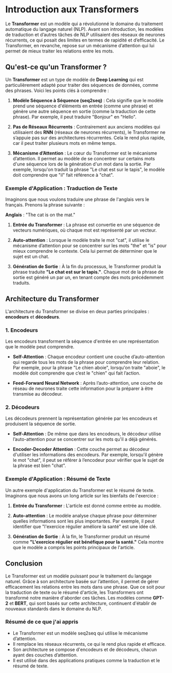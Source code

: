 # Introduction aux Transformers

Le **Transformer** est un modèle qui a révolutionné le domaine du traitement automatique du langage naturel (NLP). Avant son introduction, les modèles de traduction et d’autres tâches de NLP utilisaient des réseaux de neurones récurrents, ce qui posait des limites en termes de rapidité et d’efficacité. Le Transformer, en revanche, repose sur un mécanisme d’attention qui lui permet de mieux traiter les relations entre les mots.

## Qu'est-ce qu'un Transformer ?

Un **Transformer** est un type de modèle de **Deep Learning** qui est particulièrement adapté pour traiter des séquences de données, comme des phrases. Voici les points clés à comprendre :

1. **Modèle Séquence à Séquence (seq2seq)** : Cela signifie que le modèle prend une séquence d'éléments en entrée (comme une phrase) et génère une autre séquence en sortie (comme la traduction de cette phrase). Par exemple, il peut traduire "Bonjour" en "Hello".

2. **Pas de Réseaux Récurrents** : Contrairement aux anciens modèles qui utilisaient des **RNN** (réseaux de neurones récurrents), le Transformer ne s’appuie pas sur des architectures récurrentes. Cela le rend plus rapide, car il peut traiter plusieurs mots en même temps.

3. **Mécanisme d’Attention** : Le cœur du Transformer est le mécanisme d’attention. Il permet au modèle de se concentrer sur certains mots d'une séquence lors de la génération d'un mot dans la sortie. Par exemple, lorsqu'on traduit la phrase "Le chat est sur le tapis", le modèle doit comprendre que "il" fait référence à "chat".

### Exemple d'Application : Traduction de Texte

Imaginons que nous voulons traduire une phrase de l'anglais vers le français. Prenons la phrase suivante :

**Anglais** : "The cat is on the mat."

1. **Entrée du Transformer** : La phrase est convertie en une séquence de vecteurs numériques, où chaque mot est représenté par un vecteur. 

2. **Auto-attention** : Lorsque le modèle traite le mot "cat", il utilise le mécanisme d’attention pour se concentrer sur les mots "the" et "is" pour mieux comprendre le contexte. Cela lui permet de déterminer que le sujet est un chat.

3. **Génération de Sortie** : À la fin du processus, le Transformer produit la phrase traduite **"Le chat est sur le tapis."**. Chaque mot de la phrase de sortie est généré un par un, en tenant compte des mots précédemment traduits.

## Architecture du Transformer

L'architecture du Transformer se divise en deux parties principales : **encodeurs** et **décodeurs**.

### 1. Encodeurs

Les encodeurs transforment la séquence d'entrée en une représentation que le modèle peut comprendre. 

- **Self-Attention** : Chaque encodeur contient une couche d’auto-attention qui regarde tous les mots de la phrase pour comprendre leur relation. Par exemple, pour la phrase "Le chien aboie", lorsqu'on traite "aboie", le modèle doit comprendre que c’est le "chien" qui fait l’action.

- **Feed-Forward Neural Network** : Après l’auto-attention, une couche de réseau de neurones traite cette information pour la préparer à être transmise au décodeur.

### 2. Décodeurs

Les décodeurs prennent la représentation générée par les encodeurs et produisent la séquence de sortie.

- **Self-Attention** : De même que dans les encodeurs, le décodeur utilise l’auto-attention pour se concentrer sur les mots qu'il a déjà générés.

- **Encoder-Decoder Attention** : Cette couche permet au décodeur d'utiliser les informations des encodeurs. Par exemple, lorsqu'il génère le mot "chat", il peut se référer à l’encodeur pour vérifier que le sujet de la phrase est bien "chat".

### Exemple d'Application : Résumé de Texte

Un autre exemple d'application du Transformer est le résumé de texte. Imaginons que nous avons un long article sur les bienfaits de l'exercice :

1. **Entrée du Transformer** : L'article est donné comme entrée au modèle.

2. **Auto-attention** : Le modèle analyse chaque phrase pour déterminer quelles informations sont les plus importantes. Par exemple, il peut identifier que "l'exercice régulier améliore la santé" est une idée clé.

3. **Génération de Sortie** : À la fin, le Transformer produit un résumé comme **"L'exercice régulier est bénéfique pour la santé."** Cela montre que le modèle a compris les points principaux de l'article.

## Conclusion

Le Transformer est un modèle puissant pour le traitement du langage naturel. Grâce à son architecture basée sur l’attention, il permet de gérer efficacement les relations entre les mots dans une phrase. Que ce soit pour la traduction de texte ou le résumé d'article, les Transformers ont transformé notre manière d'aborder ces tâches. Les modèles comme **GPT-2** et **BERT**, qui sont basés sur cette architecture, continuent d'établir de nouveaux standards dans le domaine du NLP.

### Résumé de ce que j'ai appris

- Le Transformer est un modèle seq2seq qui utilise le mécanisme d’attention.
- Il remplace les réseaux récurrents, ce qui le rend plus rapide et efficace.
- Son architecture se compose d'encodeurs et de décodeurs, chacun ayant des couches d’attention.
- Il est utilisé dans des applications pratiques comme la traduction et le résumé de texte.


